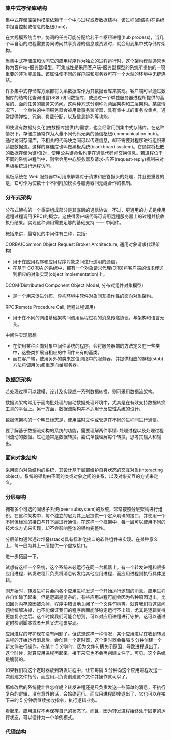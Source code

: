 
### 集中式存储库结构

集中式存储库架构模型依赖于一个中心过程或者数据结构，该过程(或结构)在系统中担当控制或信息的枢纽(hub)。

在大规模系统当中，协调的任务可能分配给若干个枢纽进程(hub process)，当几个半自治的进程需要协同访问共享资源的信息或资源时，就会用到集中式存储库架构。

当集中式存储库和访问它的应用程序作为独立的进程运行时，这个架构模型通常也称为客户端-服务器模型。可集成性是采用客户端-服务器模型的系统所提供的一项重要的非功能属性。该属性使不同的客户端和服务器可在一个大型的环境中无缝连结。

许多集中式存储库方案都将关系数据库作为其数据仓库来实现。客户端可以通过数据库的结构化查询语言(SQL)访问数据库，或通过一个单独服务器进程所提供的高层的、面向任务的服务来访问。这两种方式分别称为两层架构和三层架构。某些情况下，一个单独的中间服务器会被用做事务监听器，具有集中式的事务收集点，通常提供弹性、冗余、负载分配，以及信息排列等功能。

即使没有数据持久化(由数据库提供)的需求，也会经常用到集中式存储库。在这种情况下，存储库通常作为大量不同代码元素的通信枢纽(communication hub)。通过访问存储库，不相关的代码块之间可以传递信息，却不需要对程序进行组织来适应数据流。这样的存储库也叫做黑板系统(blackboard system)。它通常将松散的数据存储为键/值对，使用公共键命名约定在通信代码间交换信息。若进程位于不同的系统进程当中，则常会用中心服务器及请求-应答(request-reply)机制来对黑板系统进行远程访问。

黑板系统在 Web 服务器中可用来解耦对于请求和应答报头的处理，并且更重要的是，它可作为使数十个不同附加模块与服务器间无缝合作的机制。


### 分布式架构

分布式架构的一个重要组成部分是其底层的通信协议。不过，更通用的方式是使用远程过程调用(RPC)的概念。这使得客户端代码可调用远程服务器上的过程并接收执行结果。实现这种调用需要足够的基础支持 —— 中间件。


概括来讲，最常见的中间件有三种，包括:

CORBA(Common Object Request Broker Architecture, 通用对象请求代理架构)
* 用于在应用程序和应用程序对象之间进行透明的通信。
* 在基于 CORBA 的系统中，都有一个对象请求代理(ORB)将客户端的请求传送到相应的对象实现(object implementation)上。

DCOM(Distributed Component Object Model, 分布式组件对象模型)
* 是一个用来促进分布、异构环境中软件对象间互操作性的面向对象架构。

RPC(Remote Procedure Call, 远程过程调用)
* 用于在不同的网络基础架构间调用远程过程的消息传递协议，与架构和语言无关。

中间件实现思想
* 在使用某种面向对象中间件系统的程序，会将服务器端的方法定义在一些类中，这些类扩展自相应的中间件专有的基类。
* 而在客户端，使用另外的类来定位网络中的服务器，并提供相应的存根(stub)方法将调用(call)重定向给服务器。


### 数据流架构

若处理过程可以建模、设计及实现成一系列数据转换，则可采用数据流架构。

数据流架构常用于面向批处理的自动数据处理环境中，尤其是在有效支持数据转换工具的平台上。另一方面，数据流架构并不适用于反应性系统的设计。

数据流架构的一个明显标志是，使用临时文件或管道在不同的进程间进行通信。

要了解基于数据流架构的系统的功能，需要理解两件事情: 处理过程以及处理过程间流动的数据。过程通常是数据转换。尝试单独理解每个转换，思考其输入和输出。


### 面向对象结构

采用面向对象结构的系统，其设计基于局部维护自身状态的交互对象(interacting object)。系统的架构由不同的类或对象之间的关系，以及对象交互的方式来定义。


### 分层架构

拥有多个可选的同级子系统(peer subsystem)的系统，常常按照分层架构进行组织。在这种架构中，每个独立的层为其上层提供一个定义明确的接口，并使用一个不同但标准的接口与其下层进行通信。在这样一个框架中，每一层可以使用不同的技术或方式来实现，却不会影响整体的架构完整性。

分层架构通常通过堆叠(stack)具有标准化接口的软件组件来实现。在某种意义上，每一层为其上一层提供一个虚拟接口。

进一步拓展一下。

试想有这样一个系统，这个系统未必运行在同一台机器上。有一个转发进程和很多应用进程，转发进程只负责将消息转发给其他应用进程，而应用进程则执行具体逻辑。

刚开始时，转发进程只会向各个应用进程发送一个开始运行逻辑的消息，应用进程各自忙碌了起来。但是逻辑是复杂的，有些应用进程可能会因为各种原因退出，比如因为内存原因被杀掉、程序中错误地关闭了一个文件句柄等。就算我们将这些问题统统解决掉，也不能保证我们的程序后面能够稳定运行不出错，尤其是逻辑变得更加复杂之后。这个时候我们可能会想到，可以对应用进程进行守护，这可以通过定时检测脚本或者开启父进程来实现。

应用进程的守护现在没有问题了。但试想这样一种情况，某个应用进程在收到转发进程的开始运行消息后，会创建一个定时器，这个定时器会每隔 5 分钟创建一个新文件进行操作。在某个 5 分钟时，因为文件句柄关闭原因，导致进程退出了。这个时候，就算应用进程再起来，接下来它也不会再创建文件了。可见，这个系统是脆弱的。

如果我们将这个定时器放到转发进程中，让它每隔 5 分钟向这个应用进程发送一次创建文件指令，而应用只负责创建这个文件并操作就可以了。

那修改后的系统健壮性怎样呢？转发进程还是只负责发送一些简单的消息，不执行复杂的逻辑，没有意外的话，会始终运行。而应用进程即使退出了，它也可以在接下来的 5 分钟后继续接收指令，执行逻辑业务。

看起来，应用进程不再保存自己的状态了。而且，因为转发进程始终处于固定的运行状态，可以设计为一个单例模式。

### 代理结构

